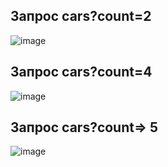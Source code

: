 ## Запрос cars?count=2
![image](https://github.com/user-attachments/assets/4d1e969b-e877-45ba-a8d1-f8de96bb8063)

## Запрос cars?count=4
![image](https://github.com/user-attachments/assets/8c121545-78cc-46e5-a8e7-ea523bb60eee)

## Запрос cars?count=> 5
![image](https://github.com/user-attachments/assets/2e9fbb89-def0-4a0a-a586-7eb02fa53f5b)
